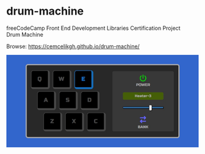 # drum-machine
freeCodeCamp Front End Development Libraries Certification Project
<br>Drum Machine

Browse: <https://cemcelikgh.github.io/drum-machine/>

[![Drum Machine Preview](./public/assets/drum-machine-preview.jpg "Browse Drum Machine")](https://cemcelikgh.github.io/drum-machine/)
